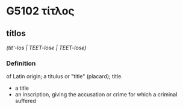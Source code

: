# G5102 τίτλος

## títlos

_(tit'-los | TEET-lose | TEET-lose)_

### Definition

of Latin origin; a titulus or "title" (placard); title.

- a title
- an inscription, giving the accusation or crime for which a criminal suffered

